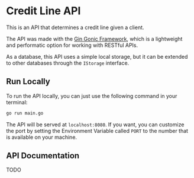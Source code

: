 # Credit Line API

This is an API that determines a credit line given a client.

The API was made with the [Gin Gonic Framework](https://github.com/gin-gonic/gin), which is a lightweight and performatic option for working with RESTful APIs.

As a database, this API uses a simple local storage, but it can be extended to other databases through the `IStorage` interface.

## Run Locally

To run the API locally, you can just use the following command in your terminal:

```sh
go run main.go
```

The API will be served at `localhost:8080`. If you want, you can customize the port by setting the Environment Variable called `PORT` to the number that is available on your machine.

## API Documentation

TODO
